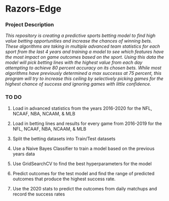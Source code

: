 # Razors-Edge

### Project Description
_This repository is creating a predictive sports betting model to find high value betting opportunities and increase the chances of winning bets. These algorithms are taking in multiple advanced team statistics for each sport from the last 4 years and training a model to see which features have the most impact on game outcomes based on the sport. Using this data the model will pick betting lines with the highest value from each day attempting to achieve 80 percent accuracy on its chosen bets. While most algorithms have previously determined a max successs at 75 percent, this program will try to increase this ceiling by selectively picking games for the highest chance of success and ignoring games with little confidence._
     
### TO DO

  1. Load in advanced statistics from the years 2016-2020 for the NFL, NCAAF, NBA, NCAAM, & MLB
      
  2. Load in betting lines and results for every game from 2016-2019 for the NFL, NCAAF, NBA, NCAAM, & MLB
      
  3. Split the betting datasets into Train/Test datasets
  
  4. Use a Naive Bayes Classifier to train a model based on the previous years data
  
  5. Use GridSearchCV to find the best hyperparameters for the model
  
  6. Predict outcomes for the test model and find the range of predicted outcomes that produce the highest success rate.
  
  7. Use the 2020 stats to predict the outcomes from daily matchups and record the success rates
